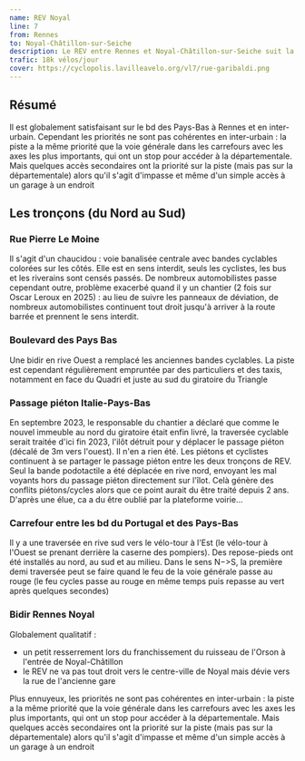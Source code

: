 ```yaml
---
name: REV Noyal
line: 7
from: Rennes
to: Noyal-Châtillon-sur-Seiche
description: Le REV entre Rennes et Noyal-Châtillon-sur-Seiche suit la D82 avec une piste bidirectionnelle physiquement séparée. A l'entrée de Noyal, elle bifurque derrière le supermarché avant de rejoindre la rue de l'ancienne gare (des tramway d'I&V)
trafic: 18k vélos/jour
cover: https://cyclopolis.lavilleavelo.org/vl7/rue-garibaldi.png
---
```


## Résumé

Il est globalement satisfaisant sur le bd des Pays-Bas à Rennes et en inter-urbain.
Cependant les priorités ne sont pas cohérentes en inter-urbain : la piste a la même priorité que la voie générale dans les carrefours avec les axes les plus importants, qui ont un stop pour accéder à la départementale. Mais quelques accès secondaires ont la priorité sur la piste (mais pas sur la départementale) alors qu'il s'agit d'impasse et même d'un simple accès à un garage à un endroit

## Les tronçons (du Nord au Sud)

### Rue Pierre Le Moine

Il s'agit d'un chaucidou : voie banalisée centrale avec bandes cyclables colorées sur les côtés.
Elle est en sens interdit, seuls les cyclistes, les bus et les riverains sont censés passés.
De nombreux automobilistes passe cependant outre, problème exacerbé quand il y un chantier (2 fois sur Oscar Leroux en 2025) : au lieu de suivre les panneaux de déviation, de nombreux automobilistes continuent tout droit jusqu'à arriver à la route barrée et prennent le sens interdit.

### Boulevard des Pays Bas

Une bidir en rive Ouest a remplacé les anciennes bandes cyclables.
La piste est cependant régulièrement empruntée par des particuliers et des taxis, notamment en face du Quadri et juste au sud du giratoire du Triangle

### Passage piéton Italie-Pays-Bas

En septembre 2023, le responsable du chantier a déclaré que comme le nouvel immeuble au nord du giratoire était enfin livré, la traversée cyclable serait traitée d'ici fin 2023, l'ilôt détruit pour y déplacer le passage piéton (décalé de 3m vers l'ouest).
Il n'en a rien été. Les piétons et cyclistes continuent à se partager le passage piéton entre les deux tronçons de REV.
Seul la bande podotactile a été déplacée en rive nord, envoyant les mal voyants hors du passage piéton directement sur l'îlot.
Celà génère des conflits piétons/cycles alors que ce point aurait du être traité depuis 2 ans. D'après une élue, ca a du être oublié par la plateforme voirie…

### Carrefour entre les bd du Portugal et des Pays-Bas

Il y a une traversée en rive sud vers le vélo-tour à l'Est (le vélo-tour à l'Ouest se prenant derrière la caserne des pompiers).
Des repose-pieds ont été installés au nord, au sud et au milieu.
Dans le sens N−>S, la première demi traversée peut se faire quand le feu de la voie générale passe au rouge (le feu cycles passe au rouge en même temps puis repasse au vert après quelques secondes)


### Bidir Rennes Noyal

Globalement qualitatif :
* un petit resserrement lors du franchissement du ruisseau de l'Orson à l'entrée de Noyal-Châtillon
* le REV ne va pas tout droit vers le centre-ville de Noyal mais dévie vers la rue de l'ancienne gare

Plus ennuyeux, les priorités ne sont pas cohérentes en inter-urbain : la piste a la même priorité que la voie générale dans les carrefours avec les axes les plus importants, qui ont un stop pour accéder à la départementale. Mais quelques accès secondaires ont la priorité sur la piste (mais pas sur la départementale) alors qu'il s'agit d'impasse et même d'un simple accès à un garage à un endroit
